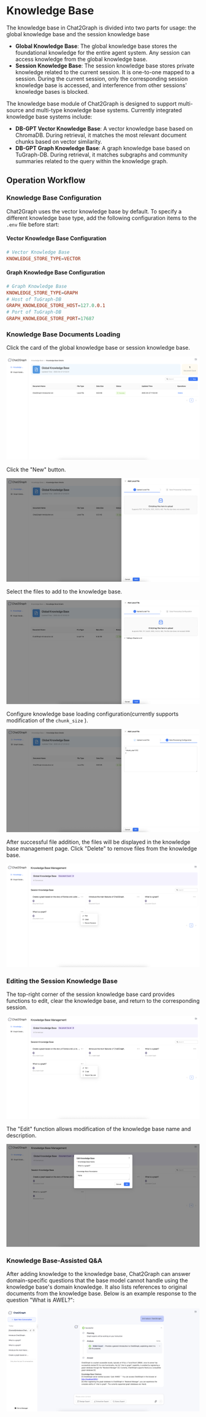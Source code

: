 # Knowledge Base

The knowledge base in Chat2Graph is divided into two parts for usage: the global knowledge base and the session knowledge base

+ **Global Knowledge Base**: The global knowledge base stores the foundational knowledge for the entire agent system. Any session can access knowledge from the global knowledge base.
+ **Session Knowledge Base**: The session knowledge base stores private knowledge related to the current session. It is one-to-one mapped to a session. During the current session, only the corresponding session knowledge base is accessed, and interference from other sessions' knowledge bases is blocked.

The knowledge base module of Chat2Graph is designed to support multi-source and multi-type knowledge base systems. Currently integrated knowledge base systems include:

+ **DB-GPT Vector Knowledge Base**: A vector knowledge base based on ChromaDB. During retrieval, it matches the most relevant document chunks based on vector similarity.
+ **DB-GPT Graph Knowledge Base**: A graph knowledge base based on TuGraph-DB. During retrieval, it matches subgraphs and community summaries related to the query within the knowledge graph.

## Operation Workflow

### Knowledge Base Configuration
Chat2Graph uses the vector knowledge base by default. To specify a different knowledge base type, add the following configuration items to the `.env` file before start:

#### Vector Knowledge Base Configuration
```toml
# Vector Knowledge Base
KNOWLEDGE_STORE_TYPE=VECTOR
```

#### Graph Knowledge Base Configuration
```toml
# Graph Knowledge Base
KNOWLEDGE_STORE_TYPE=GRAPH
# Host of TuGraph-DB
GRAPH_KNOWLEDGE_STORE_HOST=127.0.0.1
# Port of TuGraph-DB
GRAPH_KNOWLEDGE_STORE_PORT=17687
```

### Knowledge Base Documents Loading

Click the card of the global knowledge base or session knowledge base.

![](../../../img/kb-management.png)

Click the "New" button.

![](../../../img/kb-detail.png)

Select the files to add to the knowledge base.

![](../../../img/kb-upload.png)

Configure knowledge base loading configuration(currently supports modification of the `chunk_size` ).

![](../../../img/kb-parameter.png)

After successful file addition, the files will be displayed in the knowledge base management page. Click "Delete" to remove files from the knowledge base.

![](../../../img/kb-delete.png)

### Editing the Session Knowledge Base
The top-right corner of the session knowledge base card provides functions to edit, clear the knowledge base, and return to the corresponding session.

![](../../../img/kb-edit.png)

The "Edit" function allows modification of the knowledge base name and description.

![](../../../img/kb-edit-name.png)

### Knowledge Base-Assisted Q&A
After adding knowledge to the knowledge base, Chat2Graph can answer domain-specific questions that the base model cannot handle using the knowledge base's domain knowledge. It also lists references to original documents from the knowledge base. Below is an example response to the question "What is AWEL?":

![](../../../img/kb-QA.png)
